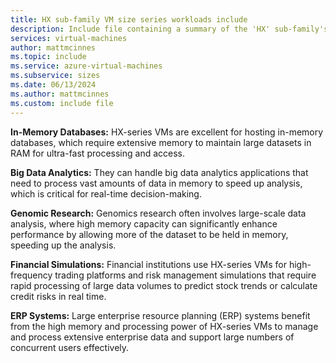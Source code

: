 ```yaml
---
title: HX sub-family VM size series workloads include
description: Include file containing a summary of the 'HX' sub-family's potential workloads.
services: virtual-machines
author: mattmcinnes
ms.topic: include
ms.service: azure-virtual-machines
ms.subservice: sizes
ms.date: 06/13/2024
ms.author: mattmcinnes
ms.custom: include file
---
```

**In-Memory Databases:** HX-series VMs are excellent for hosting in-memory databases, which require extensive memory to maintain large datasets in RAM for ultra-fast processing and access.

**Big Data Analytics:** They can handle big data analytics applications that need to process vast amounts of data in memory to speed up analysis, which is critical for real-time decision-making.

**Genomic Research:** Genomics research often involves large-scale data analysis, where high memory capacity can significantly enhance performance by allowing more of the dataset to be held in memory, speeding up the analysis.

**Financial Simulations:** Financial institutions use HX-series VMs for high-frequency trading platforms and risk management simulations that require rapid processing of large data volumes to predict stock trends or calculate credit risks in real time.

**ERP Systems:** Large enterprise resource planning (ERP) systems benefit from the high memory and processing power of HX-series VMs to manage and process extensive enterprise data and support large numbers of concurrent users effectively.